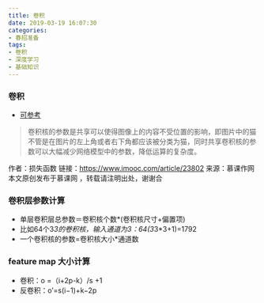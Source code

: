 ```yaml
---
title: 卷积
date: 2019-03-19 16:07:30
categories: 
- 春招准备
tags:
- 卷积
- 深度学习
- 基础知识 
---
```

### 卷积 
- [可参考](https://flat2010.github.io/2018/06/15/%E6%89%8B%E7%AE%97CNN%E4%B8%AD%E7%9A%84%E5%8F%82%E6%95%B0/)

> 卷积核的参数是共享可以使得图像上的内容不受位置的影响，即图片中的猫不管是在图片的左上角或者右下角都应该被分类为猫，同时共享卷积核的参数可以大幅减少网络模型中的参数，降低运算的复杂度。
<!--more-->
作者：损失函数
链接：https://www.imooc.com/article/23802
来源：慕课作网
本文原创发布于慕课网 ，转载请注明出处，谢谢合

### 卷积层参数计算
- 单层卷积层总参数＝卷积核个数*(卷积核尺寸+偏置项)
- 比如64个3*3的卷积核，输入通道为3：64(3*3*3+1)=1792
- 一个卷积核的参数=卷积核大小*通道数

### feature map 大小计算
- 卷积：o =（i+2p-k）/s +1
- 反卷积：o′=s(i−1)+k−2p
### 

